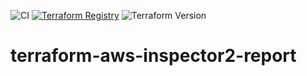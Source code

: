 ![CI](https://github.com/stroeer/terraform-aws-inspector2-report/workflows/static%20analysis/badge.svg) [![Terraform Registry](https://img.shields.io/badge/Terraform%20Registry-0.0.2-blue.svg)](https://registry.terraform.io/modules/stroeer/inspector2-report/aws/0.0.2) ![Terraform Version](https://img.shields.io/badge/Terraform-1.8+-green.svg)
# terraform-aws-inspector2-report
